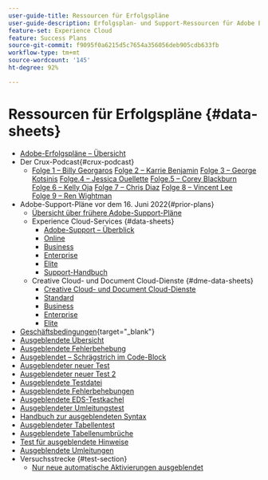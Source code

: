 ```yaml
---
user-guide-title: Ressourcen für Erfolgspläne
user-guide-description: Erfolgsplan- und Support-Ressourcen für Adobe Experience Cloud und Adobe Experience Platform.
feature-set: Experience Cloud
feature: Success Plans
source-git-commit: f9095f0a6215d5c7654a356056deb905cdb633fb
workflow-type: tm+mt
source-wordcount: '145'
ht-degree: 92%

---
```



# Ressourcen für Erfolgspläne {#data-sheets}

+ [Adobe-Erfolgspläne – Übersicht](overview.md)
+ Der Crux-Podcast{#crux-podcast}
   + [Folge 1 – Billy Georgaros](episode1.md)
     [Folge 2 – Karrie Benjamin](episode2.md)
     [Folge 3 – George Kotsinis](episode3.md)
     [Folge.4 – Jessica Ouellette](episode4.md)
     [Folge.5 – Corey Blackburn](episode5.md)
     [Folge 6 – Kelly Oja](episode6.md)
     [Folge 7 – Chris Diaz](episode7.md)
     [Folge 8 – Vincent Lee](episode8.md)
     [Folge 9 – Ren Wightman](episode9.md)
+ Adobe-Support-Pläne vor dem 16. Juni 2022{#prior-plans}
   + [Übersicht über frühere Adobe-Support-Pläne](overview-prior-plans.md)
   + Experience Cloud-Services {#data-sheets}
      + [Adobe-Support – Überblick](dx-overview.md)
      + [Online](online.md)
      + [Business](business.md)
      + [Enterprise](enterprise.md)
      + [Elite](elite.md)
      + [Support-Handbuch](support-guide.md)
   + Creative Cloud- und Document Cloud-Dienste {#dme-data-sheets}
      + [Creative Cloud- und Document Cloud-Dienste](dme-overview.md)
      + [Standard](dme-standard.md)
      + [Business](dme-business.md)
      + [Enterprise](dme-enterprise.md)
      + [Elite](dme-elite.md)
+ [Geschäftsbedingungen](https://helpx.adobe.com/de/support/programs/support-policies-terms-conditions.html){target="_blank"}
+ [Ausgeblendete Übersicht](hidden-overview.md)
+ [Ausgeblendete Fehlerbehebung](hidden-trouble.md)
+ [Ausgeblendet – Schrägstrich im Code-Block](hidden/slashes-in-code-blocks.md)
+ [Ausgeblendeter neuer Test](hidden-new-test.md)
+ [Ausgeblendeter neuer Test 2](hidden-new-test-2.md)
+ [Ausgeblendete Testdatei](hidden-test.md)
+ [Ausgeblendete Fehlerbehebungen](hidden/bug-fixes.md)
+ [Ausgeblendete EDS-Testkachel](hidden/test-page.md)
+ [Ausgeblendeter Umleitungstest](hidden/test-redirection.md)
+ [Handbuch zur ausgeblendeten Syntax](hidden/syntax-style-guide.md)
+ [Ausgeblendeter Tabellentest](hidden/tables.md)
+ [Ausgeblendete Tabellenumbrüche](hidden/table-breaks.md)
+ [Test für ausgeblendete Hinweise](hidden/note-test.md)
+ [Ausgeblendete Umleitungen](hidden/redirect-tests.md)
+ Versuchsstrecke {#test-section}
   + [Nur neue automatische Aktivierungen ausgeblendet](hidden/autoactivate.md)

<!--
+ [Hidden Lakshay test](hidden-lakshay-test.md)

+ [Hidden table breaks](hidden/table-breaks.md)


Articles must be added to this TOC file in order to render.

Use this list format to specify links to articles and section headings that expand and collapse in the left rail of the user guide.

An article link CANNOT be used as a section heading.
-->
